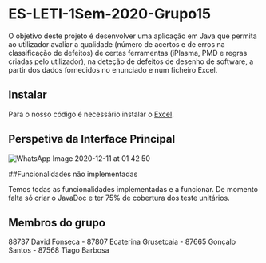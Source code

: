 # ES-LETI-1Sem-2020-Grupo15

O objetivo deste projeto é desenvolver uma aplicação em Java que permita ao utilizador avaliar a qualidade (número de acertos e de erros na classificação de defeitos) de certas ferramentas (iPlasma, PMD e regras criadas pelo utilizador), na deteção de defeitos de desenho de software, a partir dos dados fornecidos no enunciado e num ficheiro Excel. 

## Instalar

Para o nosso código é necessário instalar o [Excel](https://e-learning.iscte-iul.pt/bbcswebdav/pid-111513-dt-content-rid-857362_1/xid-857362_1).

## Perspetiva da Interface Principal

![WhatsApp Image 2020-12-11 at 01 42 50](https://user-images.githubusercontent.com/73655499/101851439-753a2000-3b53-11eb-800e-3b089513265a.jpeg)

##Funcionalidades não implementadas

Temos todas as funcionalidades implementadas e a funcionar. 
De momento falta só criar o JavaDoc e ter 75% de cobertura dos teste unitários.

## Membros do grupo
88737 David Fonseca -
87807 Ecaterina Grusetcaia -
87665 Gonçalo Santos -
87568 Tiago Barbosa
